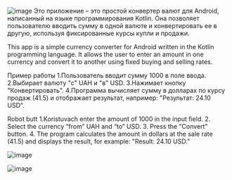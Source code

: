 ![image](https://github.com/user-attachments/assets/f688095d-a460-4bbc-ad21-7ee47037e224)
Это приложение – это простой конвертер валют для Android, написанный на языке программирования Kotlin. Она позволяет пользователю вводить сумму в одной валюте и конвертировать ее в другую, используя фиксированные курсы купли и продажи.


This app is a simple currency converter for Android written in the Kotlin programming language. It allows the user to enter an amount in one currency and convert it to another using fixed buying and selling rates.


Пример работы
1.Пользователь вводит сумму 1000 в поле ввода.
2.Выбирает валюту "с" UAH и "в" USD.
3.Нажимает кнопку "Конвертировать".
4.Программа вычисляет сумму в долларах по курсу продаж (41.5) и отображает результат, например:
"Результат: 24.10 USD".



Robot butt
1.Koristuvach enter the amount of 1000 in the input field.
2. Select the currency “from” UAH and “to” USD.
3. Press the "Convert" button.
4. The program calculates the amount in dollars at the sale rate (41.5) and displays the result, for example:
"Result: 24.10 USD."



![image](https://github.com/user-attachments/assets/cdea88ce-3da8-4c8d-a32c-8efa0993fbbc)

![image](https://github.com/user-attachments/assets/bdff92f9-4da1-4994-879a-e23090f96729)






